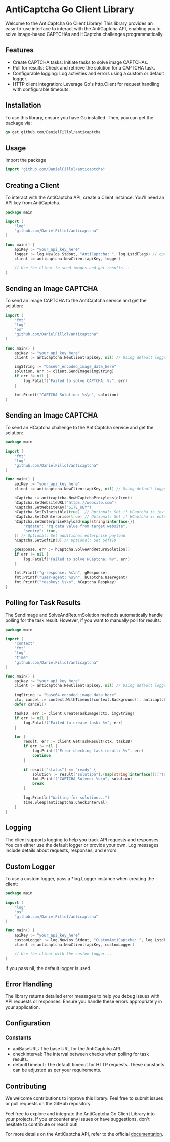 # AntiCaptcha Go Client Library

Welcome to the AntiCaptcha Go Client Library! This library provides an easy-to-use interface to interact with the AntiCaptcha API, enabling you to solve image-based CAPTCHAs and HCaptcha challenges programmatically.

## Features

- Create CAPTCHA tasks: Initiate tasks to solve image CAPTCHAs.
- Poll for results: Check and retrieve the solution for a CAPTCHA task.
- Configurable logging: Log activities and errors using a custom or default logger.
- HTTP client integration: Leverage Go's http.Client for request handling with configurable timeouts.

## Installation

To use this library, ensure you have Go installed. Then, you can get the package via:

```go
go get github.com/DanielFillol/anticaptcha
```

## Usage
Import the package
```go
import "github.com/DanielFillol/anticaptcha"
```

## Creating a Client
To interact with the AntiCaptcha API, create a Client instance. You'll need an API key from AntiCaptcha.

```go
package main

import (
    "log"
    "github.com/DanielFillol/anticaptcha"
)

func main() {
    apiKey := "your_api_key_here"
    logger := log.New(os.Stdout, "AntiCaptcha: ", log.LstdFlags) // optional custom logger
    client := anticaptcha.NewClient(apiKey, logger)

    // Use the client to send images and get results...
}
```
## Sending an Image CAPTCHA
To send an image CAPTCHA to the AntiCaptcha service and get the solution:
```go
import (
    "fmt"
    "log"
    "os"
    "github.com/DanielFillol/anticaptcha"
)

func main() {
    apiKey := "your_api_key_here"
    client := anticaptcha.NewClient(apiKey, nil) // Using default logger

    imgString := "base64_encoded_image_data_here"
    solution, err := client.SendImage(imgString)
    if err != nil {
        log.Fatalf("Failed to solve CAPTCHA: %v", err)
    }

    fmt.Printf("CAPTCHA Solution: %s\n", solution)
}
```
## Sending an Image CAPTCHA
To send an HCaptcha challenge to the AntiCaptcha service and get the solution:
```go
package main

import (
    "fmt"
    "log"
    "github.com/DanielFillol/anticaptcha"
)

func main() {
    apiKey := "your_api_key_here"
    client := anticaptcha.NewClient(apiKey, nil) // Using default logger

    hCaptcha := anticaptcha.NewHCaptchaProxyless(client)
    hCaptcha.SetWebsiteURL("https://website.com")
    hCaptcha.SetWebsiteKey("SITE_KEY")
    hCaptcha.SetIsInvisible(true)  // Optional: Set if HCaptcha is invisible
    hCaptcha.SetIsEnterprise(true) // Optional: Set if HCaptcha is enterprise
    hCaptcha.SetEnterprisePayload(map[string]interface{}{
        "rqdata": "rq data value from target website",
        "sentry": true,
    }) // Optional: Set additional enterprise payload
    hCaptcha.SetSoftID(0) // Optional: Set SoftID

    gResponse, err := hCaptcha.SolveAndReturnSolution()
    if err != nil {
        log.Fatalf("Failed to solve HCaptcha: %v", err)
    }

    fmt.Printf("g-response: %s\n", gResponse)
    fmt.Printf("user-agent: %s\n", hCaptcha.UserAgent)
    fmt.Printf("respkey: %s\n", hCaptcha.RespKey)
}

```

## Polling for Task Results
The SendImage and SolveAndReturnSolution methods automatically handle polling for the task result. However, if you want to manually poll for results:

```go
package main

import (
	"context"
	"fmt"
	"log"
	"time"
	"github.com/DanielFillol/anticaptcha"
)

func main() {
	apiKey := "your_api_key_here"
	client := anticaptcha.NewClient(apiKey, nil) // Using default logger

	imgString := "base64_encoded_image_data_here"
	ctx, cancel := context.WithTimeout(context.Background(), anticaptcha.DefaultTimeout)
	defer cancel()

	taskID, err := client.CreateTaskImage(ctx, imgString)
	if err != nil {
		log.Fatalf("Failed to create task: %v", err)
	}

	for {
		result, err := client.GetTaskResult(ctx, taskID)
		if err != nil {
			log.Printf("Error checking task result: %v", err)
			continue
		}

		if result["status"] == "ready" {
			solution := result["solution"].(map[string]interface{})["text"].(string)
			fmt.Printf("CAPTCHA Solved: %s\n", solution)
			break
		}

		log.Println("Waiting for solution...")
		time.Sleep(anticaptcha.CheckInterval)
	}
}

```
## Logging
The client supports logging to help you track API requests and responses. You can either use the default logger or provide your own. Log messages include details about requests, responses, and errors.

## Custom Logger
To use a custom logger, pass a *log.Logger instance when creating the client:
```go
package main

import (
	"log"
	"os"
	"github.com/DanielFillol/anticaptcha"
)

func main() {
	apiKey := "your_api_key_here"
	customLogger := log.New(os.Stdout, "CustomAntiCaptcha: ", log.LstdFlags)
	client := anticaptcha.NewClient(apiKey, customLogger)

	// Use the client with the custom logger...
}
```
If you pass nil, the default logger is used.

## Error Handling
The library returns detailed error messages to help you debug issues with API requests or responses. Ensure you handle these errors appropriately in your application.

## Configuration
### Constants
- apiBaseURL: The base URL for the AntiCaptcha API.
- checkInterval: The interval between checks when polling for task results.
- defaultTimeout: The default timeout for HTTP requests.
These constants can be adjusted as per your requirements.

## Contributing
We welcome contributions to improve this library. Feel free to submit issues or pull requests on the GitHub repository.

Feel free to explore and integrate the AntiCaptcha Go Client Library into your projects. If you encounter any issues or have suggestions, don't hesitate to contribute or reach out!

For more details on the AntiCaptcha API, refer to the official [documentation](https://anti-captcha.com/pt/apidoc).
